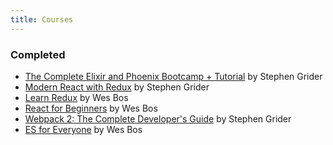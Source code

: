 ```yaml
---
title: Courses
---
```


### Completed

<ul class="disc">
  <li><a href="https://www.udemy.com/the-complete-elixir-and-phoenix-bootcamp-and-tutorial/" target="_blank">The Complete Elixir and Phoenix Bootcamp + Tutorial</a> by Stephen Grider</li>
  <li><a href="http://www.udemy.com/react-redux/" target="_blank">Modern React with Redux</a> by Stephen Grider</li>  
  <li><a href="http://learnredux.com/" target="_blank">Learn Redux</a> by Wes Bos</li>
  <li><a href="http://reactforbeginners.com/" target="_blank">React for Beginners</a> by Wes Bos</li>
  <li><a href="http://www.udemy.com/webpack-2-the-complete-developers-guide/" target="_blank">Webpack 2: The Complete Developer's Guide</a> by Stephen Grider</li>
  <li><a href="http://es6.io/" target="_blank">ES for Everyone</a> by Wes Bos</li>
</ul>
